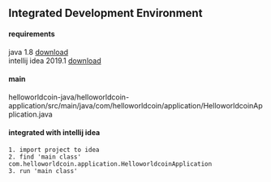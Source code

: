 ## Integrated Development Environment
#### requirements
java 1.8  [download](https://www.oracle.com/java/technologies/downloads/#java8)  
intellij idea 2019.1  [download](https://www.jetbrains.com/idea/download/other.html)  

#### main
helloworldcoin-java/helloworldcoin-application/src/main/java/com/helloworldcoin/application/HelloworldcoinApplication.java

#### integrated with intellij idea
``` 
1. import project to idea
2. find 'main class' com.helloworldcoin.application.HelloworldcoinApplication
3. run 'main class'
```
